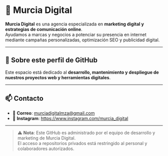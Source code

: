 # 📢 **Murcia Digital**

**Murcia Digital** es una agencia especializada en **marketing digital y estrategias de comunicación online**.  
Ayudamos a marcas y negocios a potenciar su presencia en internet mediante campañas personalizadas, optimización SEO y publicidad digital.

---

## 📌 Sobre este perfil de GitHub

Este espacio está dedicado al **desarrollo, mantenimiento y despliegue de nuestros proyectos web y herramientas digitales**.

---

## 📫 Contacto

- 📧 **Correo**: murciadigitalmza@gmail.com
- 📱 **Instagram**: https://www.instagram.com/murcia_digital

---
> ⚠️ **Nota**: Este GitHub es administrado por el equipo de desarrollo y marketing de Murcia Digital.  
> El acceso a repositorios privados está restringido al personal y colaboradores autorizados.


